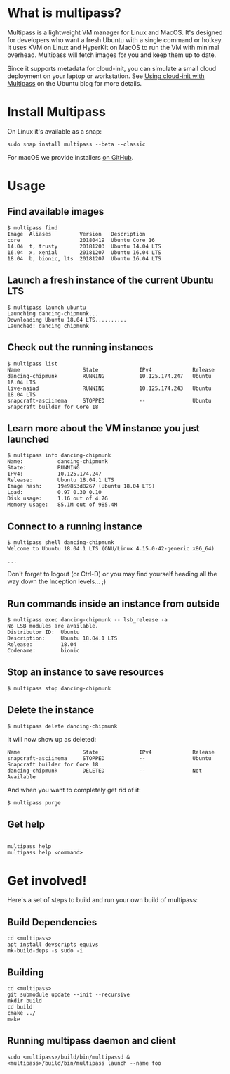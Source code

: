 # What is multipass?

Multipass is a lightweight VM manager for Linux and MacOS. It's designed for
developers who want a fresh Ubuntu with a single command or hotkey. It uses
KVM on Linux and HyperKit on MacOS to run the VM with minimal overhead.
Multipass will fetch images for you and keep them up to date.

Since it supports metadata for cloud-init, you can simulate a small cloud
deployment on your laptop or workstation. See [Using cloud-init with Multipass](https://blog.ubuntu.com/2018/04/02/using-cloud-init-with-multipass)
on the Ubuntu blog for more details.

# Install Multipass

On Linux it's available as a snap:

```
sudo snap install multipass --beta --classic
```

For macOS we provide installers [on GitHub](https://github.com/CanonicalLtd/multipass/releases).

# Usage

## Find available images
```
$ multipass find
Image  Aliases         Version   Description
core                   20180419  Ubuntu Core 16
14.04  t, trusty       20181203  Ubuntu 14.04 LTS
16.04  x, xenial       20181207  Ubuntu 16.04 LTS
18.04  b, bionic, lts  20181207  Ubuntu 16.04 LTS
```

## Launch a fresh instance of the current Ubuntu LTS
```
$ multipass launch ubuntu
Launching dancing-chipmunk...
Downloading Ubuntu 18.04 LTS..........
Launched: dancing chipmunk
```

## Check out the running instances
```
$ multipass list
Name                    State             IPv4             Release
dancing-chipmunk        RUNNING           10.125.174.247   Ubuntu 18.04 LTS
live-naiad              RUNNING           10.125.174.243   Ubuntu 18.04 LTS
snapcraft-asciinema     STOPPED           --               Ubuntu Snapcraft builder for Core 18
```

## Learn more about the VM instance you just launched
```
$ multipass info dancing-chipmunk
Name:           dancing-chipmunk
State:          RUNNING
IPv4:           10.125.174.247
Release:        Ubuntu 18.04.1 LTS
Image hash:     19e9853d8267 (Ubuntu 18.04 LTS)
Load:           0.97 0.30 0.10
Disk usage:     1.1G out of 4.7G
Memory usage:   85.1M out of 985.4M
```

## Connect to a running instance

```
$ multipass shell dancing-chipmunk
Welcome to Ubuntu 18.04.1 LTS (GNU/Linux 4.15.0-42-generic x86_64)

...
```

Don't forget to logout (or Ctrl-D) or you may find yourself heading all the
way down the Inception levels... ;)

## Run commands inside an instance from outside
```
$ multipass exec dancing-chipmunk -- lsb_release -a
No LSB modules are available.
Distributor ID:  Ubuntu
Description:     Ubuntu 18.04.1 LTS
Release:         18.04
Codename:        bionic
```

## Stop an instance to save resources
```
$ multipass stop dancing-chipmunk
```

## Delete the instance
```
$ multipass delete dancing-chipmunk
```

It will now show up as deleted:
```$ multipass list
Name                    State             IPv4             Release
snapcraft-asciinema     STOPPED           --               Ubuntu Snapcraft builder for Core 18
dancing-chipmunk        DELETED           --               Not Available
```

And when you want to completely get rid of it:

```
$ multipass purge
```

## Get help
```

multipass help
multipass help <command>
```

# Get involved!

Here's a set of steps to build and run your own build of multipass:

## Build Dependencies

```
cd <multipass>
apt install devscripts equivs
mk-build-deps -s sudo -i
```

## Building

```
cd <multipass>
git submodule update --init --recursive
mkdir build
cd build
cmake ../
make
```

## Running multipass daemon and client

```
sudo <multipass>/build/bin/multipassd &
<multipass>/build/bin/multipass launch --name foo
```

